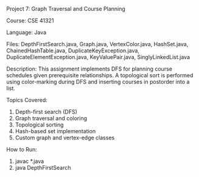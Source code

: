 Project 7: Graph Traversal and Course Planning

Course: CSE 41321

Language: Java

Files:
DepthFirstSearch.java, Graph.java, VertexColor.java,
HashSet.java, ChainedHashTable.java, DuplicateKeyException.java,
DuplicateElementException.java, KeyValuePair.java, SinglyLinkedList.java

Description:
This assignment implements DFS for planning course schedules given prerequisite relationships. A topological sort is performed using color-marking during DFS and inserting courses in postorder into a list.

Topics Covered:
1. Depth-first search (DFS)
2. Graph traversal and coloring
3. Topological sorting
4. Hash-based set implementation
5. Custom graph and vertex-edge classes

How to Run:
1. javac *.java  
2. java DepthFirstSearch
